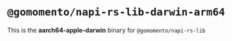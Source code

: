 # `@gomomento/napi-rs-lib-darwin-arm64`

This is the **aarch64-apple-darwin** binary for `@gomomento/napi-rs-lib`
